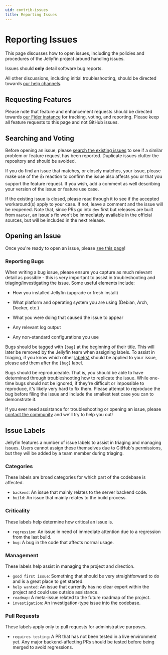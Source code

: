 ```yaml
---
uid: contrib-issues
title: Reporting Issues
---
```


# Reporting Issues

This page discusses how to open issues, including the policies and procedures of the Jellyfin project around handling issues.

Issues should **only** detail software bug reports.

All other discussions, including initial troubleshooting, should be directed towards [our help channels](/docs/general/getting-help).

## Requesting Features

Please note that feature and enhancement requests should be directed towards [our Fider instance](https://features.jellyfin.org) for tracking, voting, and reporting. Please keep all feature requests to this page and not GitHub issues.

## Searching and Voting

Before opening an issue, please [search the existing issues](https://github.com/jellyfin/jellyfin/issues?utf8=✓&q=is%3Aissue) to see if a similar problem or feature request has been reported. Duplicate issues clutter the repository and should be avoided.

If you do find an issue that matches, or closely matches, your issue, please make use of the :+1: reaction to confirm the issue also affects you or that you support the feature request. If you wish, add a comment as well describing your version of the issue or feature use case.

If the existing issue is closed, please read through it to see if the accepted workaround(s) apply to your case. If not, leave a comment and the issue will be reopened. Note that, since PRs go into `dev` first but releases are built from `master`, an issue's fix won't be immediately available in the official sources, but will be included in the next release.

## Opening an Issue

Once you're ready to open an issue, please [see this page](https://github.com/jellyfin/jellyfin/issues/new/choose)!

### Reporting Bugs

When writing a bug issue, please ensure you capture as much relevant detail as possible - this is very important to assist in troubleshooting and triaging/investigating the issue. Some useful elements include:

- How you installed Jellyfin (upgrade or fresh install)

- What platform and operating system you are using (Debian, Arch, Docker, etc.)

- What you were doing that caused the issue to appear

- Any relevant log output

- Any non-standard configurations you use

Bugs should be tagged with `[bug]` at the beginning of their title. This will later be removed by the Jellyfin team when assigning labels. To assist in triaging, if you know which other [label(s)](/docs/general/contributing/issues#issue-labels) should be applied to your issue, please add them after the `[bug]` label.

Bugs should be reproduceable. That is, you should be able to have determined through troubleshooting how to replicate the issue. While one-time bugs should not be ignored, if they're difficult or impossible to reproduce, it's likely very hard to fix them. Please attempt to reproduce the bug before filing the issue and include the smallest test case you can to demonstrate it.

If you ever need assistance for troubleshooting or opening an issue, please [contact the community](/docs/general/getting-help) and we'll try to help you out!

## Issue Labels

Jellyfin features a number of issue labels to assist in triaging and managing issues. Users cannot assign these themselves due to GitHub's permissions, but they will be added by a team member during triaging.

### Categories

These labels are broad categories for which part of the codebase is affected.

- `backend`: An issue that mainly relates to the server backend code.
- `build`: An issue that mainly relates to the build process.

### Criticality

These labels help determine how critical an issue is.

- `regression`: An issue in need of immediate attention due to a regression from the last build.
- `bug`: A bug in the code that affects normal usage.

### Management

These labels help assist in managing the project and direction.

- `good first issue`: Something that should be very straightforward to do and is a great place to get started.
- `help wanted`: An issue that currently has no clear expert within the project and could use outside assistance.
- `roadmap`: A meta-issue related to the future roadmap of the project.
- `investigation`: An investigation-type issue into the codebase.

### Pull Requests

These labels apply only to pull requests for administrative purposes.

- `requires testing`: A PR that has not been tested in a live environment yet. Any major backend-affecting PRs should be tested before being merged to avoid regressions.
